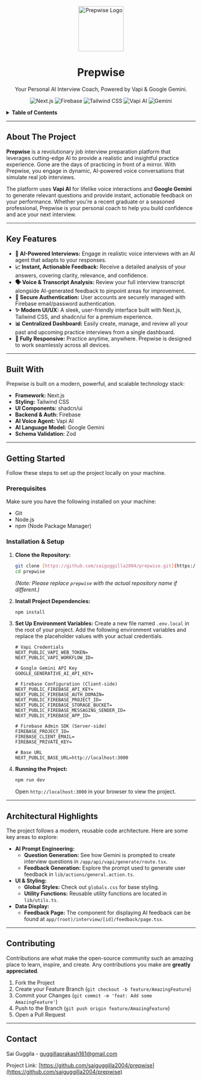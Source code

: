 <div align="center">
  <img src="https://i.imgur.com/3Z6Xq2Y.png" alt="Prepwise Logo" width="120"/>
  <h1>Prepwise</h1>
  <p>Your Personal AI Interview Coach, Powered by Vapi & Google Gemini.</p>
  
  <p>
    <img src="https://img.shields.io/badge/Next.js-000000?style=for-the-badge&logo=nextdotjs&logoColor=white" alt="Next.js">
    <img src="https://img.shields.io/badge/Firebase-FFCA28?style=for-the-badge&logo=firebase&logoColor=black" alt="Firebase">
    <img src="https://img.shields.io/badge/Tailwind_CSS-38B2AC?style=for-the-badge&logo=tailwindcss&logoColor=white" alt="Tailwind CSS">
    <img src="https://img.shields.io/badge/Vapi_AI-1A1A1A?style=for-the-badge" alt="Vapi AI">
    <img src="https://img.shields.io/badge/Gemini-8E77D3?style=for-the-badge&logo=google-gemini&logoColor=white" alt="Gemini">
  </p>
</div>

<details>
  <summary><strong>Table of Contents</strong></summary>
  <ol>
    <li><a href="#about-the-project">About The Project</a></li>
    <li><a href="#key-features">Key Features</a></li>
    <li><a href="#built-with">Built With</a></li>
    <li><a href="#getting-started">Getting Started</a></li>
    <li><a href="#architectural-highlights">Architectural Highlights</a></li>
    <li><a href="#contributing">Contributing</a></li>
    <li><a href="#contact">Contact</a></li>
  </ol>
</details>

---

## About The Project

**Prepwise** is a revolutionary job interview preparation platform that leverages cutting-edge AI to provide a realistic and insightful practice experience. Gone are the days of practicing in front of a mirror. With Prepwise, you engage in dynamic, AI-powered voice conversations that simulate real job interviews.

The platform uses **Vapi AI** for lifelike voice interactions and **Google Gemini** to generate relevant questions and provide instant, actionable feedback on your performance. Whether you're a recent graduate or a seasoned professional, Prepwise is your personal coach to help you build confidence and ace your next interview.

---

## Key Features

-   **🤖 AI-Powered Interviews:** Engage in realistic voice interviews with an AI agent that adapts to your responses.
-   **📈 Instant, Actionable Feedback:** Receive a detailed analysis of your answers, covering clarity, relevance, and confidence.
-   **🗣️ Voice & Transcript Analysis:** Review your full interview transcript alongside AI-generated feedback to pinpoint areas for improvement.
-   **🔐 Secure Authentication:** User accounts are securely managed with Firebase email/password authentication.
-   **✨ Modern UI/UX:** A sleek, user-friendly interface built with Next.js, Tailwind CSS, and shadcn/ui for a premium experience.
-   **📊 Centralized Dashboard:** Easily create, manage, and review all your past and upcoming practice interviews from a single dashboard.
-   **📱 Fully Responsive:** Practice anytime, anywhere. Prepwise is designed to work seamlessly across all devices.

---

## Built With

Prepwise is built on a modern, powerful, and scalable technology stack:

* **Framework:** Next.js
* **Styling:** Tailwind CSS
* **UI Components:** shadcn/ui
* **Backend & Auth:** Firebase
* **AI Voice Agent:** Vapi AI
* **AI Language Model:** Google Gemini
* **Schema Validation:** Zod

---

## Getting Started

Follow these steps to set up the project locally on your machine.

### Prerequisites

Make sure you have the following installed on your machine:
* Git
* Node.js
* npm (Node Package Manager)

### Installation & Setup

1.  **Clone the Repository:**
    ```bash
    git clone [https://github.com/saiguggilla2004/prepwise.git](https://github.com/saiguggilla2004/prepwise.git)
    cd prepwise
    ```
    *(Note: Please replace `prepwise` with the actual repository name if different.)*

2.  **Install Project Dependencies:**
    ```bash
    npm install
    ```

3.  **Set Up Environment Variables:**
    Create a new file named `.env.local` in the root of your project. Add the following environment variables and replace the placeholder values with your actual credentials.

    ```env
    # Vapi Credentials
    NEXT_PUBLIC_VAPI_WEB_TOKEN=
    NEXT_PUBLIC_VAPI_WORKFLOW_ID=

    # Google Gemini API Key
    GOOGLE_GENERATIVE_AI_API_KEY=

    # Firebase Configuration (Client-side)
    NEXT_PUBLIC_FIREBASE_API_KEY=
    NEXT_PUBLIC_FIREBASE_AUTH_DOMAIN=
    NEXT_PUBLIC_FIREBASE_PROJECT_ID=
    NEXT_PUBLIC_FIREBASE_STORAGE_BUCKET=
    NEXT_PUBLIC_FIREBASE_MESSAGING_SENDER_ID=
    NEXT_PUBLIC_FIREBASE_APP_ID=

    # Firebase Admin SDK (Server-side)
    FIREBASE_PROJECT_ID=
    FIREBASE_CLIENT_EMAIL=
    FIREBASE_PRIVATE_KEY=

    # Base URL
    NEXT_PUBLIC_BASE_URL=http://localhost:3000
    ```

4.  **Running the Project:**
    ```bash
    npm run dev
    ```

    Open `http://localhost:3000` in your browser to view the project.

---

## Architectural Highlights

The project follows a modern, reusable code architecture. Here are some key areas to explore:

* **AI Prompt Engineering:**
    * **Question Generation:** See how Gemini is prompted to create interview questions in `/app/api/vapi/generate/route.tsx`.
    * **Feedback Generation:** Explore the prompt used to generate user feedback in `lib/actions/general.action.ts`.
* **UI & Styling:**
    * **Global Styles:** Check out `globals.css` for base styling.
    * **Utility Functions:** Reusable utility functions are located in `lib/utils.ts`.
* **Data Display:**
    * **Feedback Page:** The component for displaying AI feedback can be found at `app/(root)/interview/[id]/feedback/page.tsx`.

---

## Contributing

Contributions are what make the open-source community such an amazing place to learn, inspire, and create. Any contributions you make are **greatly appreciated**.

1.  Fork the Project
2.  Create your Feature Branch (`git checkout -b feature/AmazingFeature`)
3.  Commit your Changes (`git commit -m 'feat: Add some AmazingFeature'`)
4.  Push to the Branch (`git push origin feature/AmazingFeature`)
5.  Open a Pull Request

---

## Contact

Sai Guggila - guggillaprakash161@gmail.com

Project Link: [https://github.com/saiguggilla2004/prepwise](https://github.com/saiguggilla2004/prepwise)
